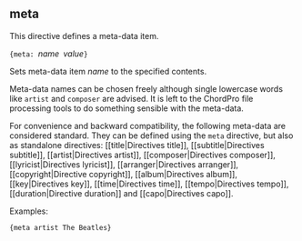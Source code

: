 ## meta

This directive defines a meta-data item.

`{meta: `_name_` `_value_`}`

Sets meta-data item _name_ to the specified contents.

Meta-data names can be chosen freely although single lowercase words like `artist` and `composer` are advised. It is left to the ChordPro file processing tools to do something sensible with the meta-data.

For convenience and backward compatibility, the following meta-data are considered standard. They can be defined using the `meta` directive, but also as standalone directives: [[title|Directives title]],
[[subtitle|Directives subtitle]],
[[artist|Directives artist]],
[[composer|Directives composer]],
[[lyricist|Directives lyricist]],
[[arranger|Directives arranger]],
[[copyright|Directive copyright]],
[[album|Directives album]],
[[key|Directives key]],
[[time|Directives time]],
[[tempo|Directives tempo]],
[[duration|Directive duration]]
and
[[capo|Directives capo]].

Examples:

    {meta artist The Beatles}


